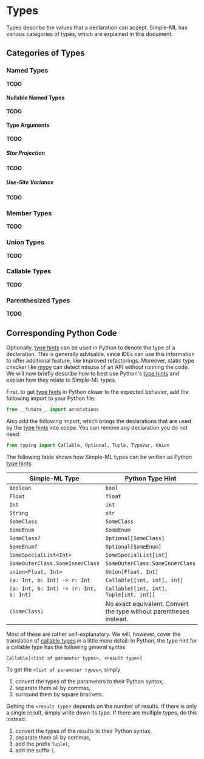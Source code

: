 # Types

Types describe the values that a declaration can accept. Simple-ML has various categories of types, which are explained in this document.

## Categories of Types
### Named Types

**TODO**

#### Nullable Named Types

**TODO**

#### Type Arguments

**TODO**

##### Star Projection

**TODO**

##### Use-Site Variance

**TODO**

### Member Types

**TODO**

### Union Types

**TODO**
### Callable Types

**TODO**
### Parenthesized Types

**TODO**

## Corresponding Python Code

Optionally, [type hints][type-hints] can be used in Python to denote the type of a declaration. This is generally advisable, since IDEs can use this information to offer additional feature, like improved refactorings. Moreover, static type checker like [mypy][mypy] can detect misuse of an API without running the code. We will now briefly describe how to best use Python's [type hints][type-hints] and explain how they relate to Simple-ML types.

First, to get [type hints][type-hints] in Python closer to the expected behavior, add the following import to your Python file:

```py
from __future__ import annotations
```

Also add the following import, which brings the declarations that are used by the [type hints][type-hints] into scope. You can remove any declaration you do not need:

```py
from typing import Callable, Optional, Tuple, TypeVar, Union
```

The following table shows how Simple-ML types can be written as Python [type hints][type-hints]:

|Simple-ML Type|Python Type Hint|
|-|-|
|`Boolean`|`bool`|
|`Float`|`float`|
|`Int`|`int`|
|`String`|`str`|
|`SomeClass`|`SomeClass`|
|`SomeEnum`|`SomeEnum`|
|`SomeClass?`|`Optional[SomeClass]`|
|`SomeEnum?`|`Optional[SomeEnum]`|
|`SomeSpecialList<Int>`|`SomeSpecialList[int]`|
|`SomeOuterClass.SomeInnerClass`|`SomeOuterClass.SomeInnerClass`|
|`union<Float, Int>`|`Union[Float, Int]`|
|`(a: Int, b: Int) -> r: Int`|`Callable[[int, int], int]`|
|`(a: Int, b: Int) -> (r: Int, s: Int)`|`Callable[[int, int], Tuple[int, int]]`|
|`(SomeClass)`|No exact equivalent. Convert the type without parentheses instead.|

Most of these are rather self-explanatory. We will, however, cover the translation of [callable types](#callable-types) in a little more detail: In Python, the type hint for a callable type has the following general syntax: 

```
Callable[<list of parameter types>, <result type>]
```

To get the `<list of parameter types>`, simply 
1. convert the types of the parameters to their Python syntax,
2. separate them all by commas,
3. surround them by square brackets.

Getting the `<result type`> depends on the number of results. If there is only a single result, simply write down its type. If there are multiple types, do this instead:
1. convert the types of the results to their Python syntax,
2. separate them all by commas,
3. add the prefix `Tuple[`,
4. add the suffix `]`.

[mypy]: http://mypy-lang.org/
[type-hints]: https://docs.python.org/3/library/typing.html
